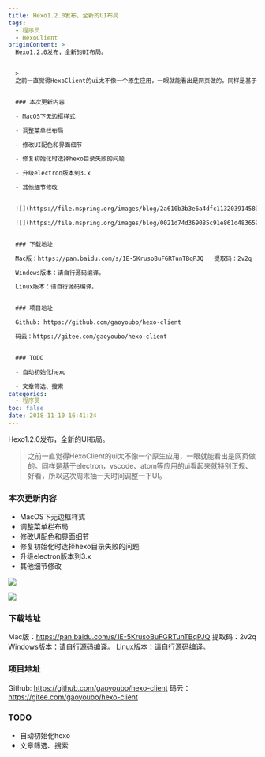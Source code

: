 ```yaml
---
title: Hexo1.2.0发布，全新的UI布局
tags:
  - 程序员
  - HexoClient
originContent: >
  Hexo1.2.0发布，全新的UI布局。


  >
  之前一直觉得HexoClient的ui太不像一个原生应用，一眼就能看出是网页做的。同样是基于electron，vscode、atom等应用的ui看起来就特别正规、好看，所以这次周末抽一天时间调整一下UI。


  ### 本次更新内容

  - MacOS下无边框样式

  - 调整菜单栏布局

  - 修改UI配色和界面细节

  - 修复初始化时选择hexo目录失败的问题

  - 升级electron版本到3.x

  - 其他细节修改


  ![](https://file.mspring.org/images/blog/2a610b3b3e6a4dfc1132039145832472!detail)

  ![](https://file.mspring.org/images/blog/0021d74d369085c91e861d483659fa32)


  ### 下载地址

  Mac版：https://pan.baidu.com/s/1E-5KrusoBuFGRTunTBqPJQ   提取码：2v2q

  Windows版本：请自行源码编译。

  Linux版本：请自行源码编译。


  ### 项目地址

  Github: https://github.com/gaoyoubo/hexo-client

  码云：https://gitee.com/gaoyoubo/hexo-client


  ### TODO

  - 自动初始化hexo

  - 文章筛选、搜索
categories:
  - 程序员
toc: false
date: 2018-11-10 16:41:24
---
```


Hexo1.2.0发布，全新的UI布局。

> 之前一直觉得HexoClient的ui太不像一个原生应用，一眼就能看出是网页做的。同样是基于electron，vscode、atom等应用的ui看起来就特别正规、好看，所以这次周末抽一天时间调整一下UI。

### 本次更新内容
- MacOS下无边框样式
- 调整菜单栏布局
- 修改UI配色和界面细节
- 修复初始化时选择hexo目录失败的问题
- 升级electron版本到3.x
- 其他细节修改

![](https://file.mspring.org/images/blog/2a610b3b3e6a4dfc1132039145832472!detail)

![](https://file.mspring.org/images/blog/0021d74d369085c91e861d483659fa32!detail)

### 下载地址
Mac版：https://pan.baidu.com/s/1E-5KrusoBuFGRTunTBqPJQ   提取码：2v2q
Windows版本：请自行源码编译。
Linux版本：请自行源码编译。

### 项目地址
Github: https://github.com/gaoyoubo/hexo-client
码云：https://gitee.com/gaoyoubo/hexo-client

### TODO
- 自动初始化hexo
- 文章筛选、搜索
